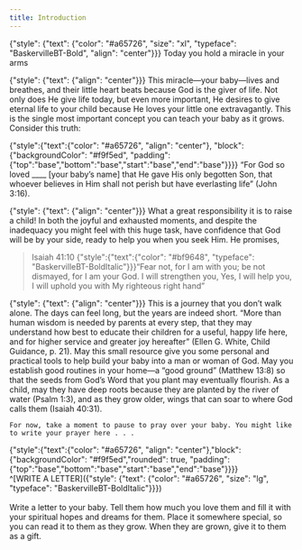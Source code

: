 ```yaml
---
title: Introduction
---
```


{"style": {"text": {"color": "#a65726", "size": "xl", "typeface": "BaskervilleBT-Bold", "align": "center"}}}
Today you hold a miracle in your arms

{"style": {"text": {"align": "center"}}}
This miracle—your baby—lives and breathes, and their little heart beats because God is the giver of life. Not only does He give life today, but even more important, He desires to give eternal life to your child because He loves your little one extravagantly. This is the single most important concept you can teach your baby as it grows. Consider this truth:

{"style":{"text":{"color": "#a65726", "align": "center"}, "block":{"backgroundColor": "#f9f5ed", "padding": {"top":"base","bottom":"base","start":"base","end":"base"}}}}
“For God so loved ____ [your baby’s name] that He gave His only begotten Son, that whoever believes in Him shall not perish but have everlasting life” (John 3:16).

{"style": {"text": {"align": "center"}}}
What a great responsibility it is to raise a child! In both the joyful and exhausted moments, and despite the inadequacy you might feel with this huge task, have confidence that God will be by your side, ready to help you when you seek Him. He promises,

> <callout>Isaiah 41:10</callout>
> {"style":{"text":{"color": "#bf9648", "typeface": "BaskervilleBT-BoldItalic"}}}“Fear not, for I am with you; be not dismayed, for I am your God. I will strengthen you, Yes, I will help you, I will uphold you with My righteous right hand”

{"style": {"text": {"align": "center"}}}
This is a journey that you don’t walk alone. The days can feel long, but the years are indeed short. “More than human wisdom is needed by parents at every step, that they may understand how best to educate their children for a useful, happy life here, and for higher service and greater joy hereafter” (Ellen G. White, Child Guidance, p. 21). May this small resource give you some personal and practical tools to help build your baby into a man or woman of God. May you establish good routines in your home—a “good ground” (Matthew 13:8) so that the seeds from God’s Word that you plant may eventually flourish. As a child, may they have deep roots because they are planted by the river of water (Psalm 1:3), and as they grow older, wings that can soar to where God calls them (Isaiah 40:31).

`For now, take a moment to pause to pray over your baby. You might like to write your prayer here . . .`

{"style":{"text":{"color": "#a65726", "align": "center"},"block":{"backgroundColor": "#f9f5ed","rounded": true, "padding": {"top":"base","bottom":"base","start":"base","end":"base"}}}}\
^[WRITE A LETTER]({"style": {"text": {"color": "#a65726", "size": "lg", "typeface": "BaskervilleBT-BoldItalic"}}})\
\
Write a letter to your baby. Tell them how much you love them and fill it with your spiritual hopes and dreams for them. Place it somewhere special, so you can read it to them as they grow. When they are grown, give it to them as a gift.